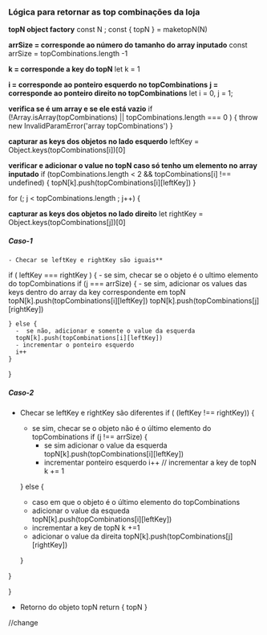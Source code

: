 ### Lógica para retornar as top combinações da loja 

**topN object factory** 
const N ;
const { topN } = maketopN(N) 

**arrSize = corresponde ao número do tamanho do array inputado**
const arrSize = topCombinations.length -1

**k = corresponde a key do topN**
let k = 1

**i = corresponde ao ponteiro esquerdo no topCombinations**
**j = corresponde ao ponteiro direito no topCombinations**
let i = 0, j = 1;

**verifica se é um array e se ele está vazio**
if (!Array.isArray(topCombinations) || topCombinations.length === 0 ) {
  throw new InvalidParamError('array topCombinations')
}

**capturar as keys dos objetos no lado esquerdo**
leftKey = Object.keys(topCombinations[i])[0]

**verificar e adicionar o value no topN caso só tenho um elemento no array inputado**
if (topCombinations.length < 2 && topCombinations[i] !== undefined) { 
  topN[k].push(topCombinations[i][leftKey])
}

for (; j < topCombinations.length  ; j++) { 

  **capturar as keys dos objetos no lado direito**
  let rightKey = Object.keys(topCombinations[j])[0]

  ##### **Caso-1**
    - Checar se leftKey e rightKey são iguais**
  if ( leftKey === rightKey ) { 
    - se sim, checar se o objeto é o ultimo elemento do topCombinations
    if (j === arrSize) {
      - se sim, adicionar os values das keys dentro do array da key correspondente em topN
      topN[k].push(topCombinations[i][leftKey])
      topN[k].push(topCombinations[j][rightKey])

    } else {
      -  se não, adicionar e somente o value da esquerda
      topN[k].push(topCombinations[i][leftKey])
      - incrementar o ponteiro esquerdo
      i++
    }
  }

  ##### **Caso-2**
  - Checar se leftKey e rightKey são diferentes
  if ( (leftKey !== rightKey)) {
    
    - se sim, checar se o objeto não é o último elemento do topCombinations
    if (j !== arrSize) {
      - se sim adicionar o value da esquerda
      topN[k].push(topCombinations[i][leftKey])
      - incrementar ponteiro esquerdo
      i++
      // incrementar a key de topN
      k += 1

    } else {
      - caso em que o objeto é o último elemento do topCombinations
      - adicionar o value da esqueda  
      topN[k].push(topCombinations[i][leftKey])
      - incrementar a key de topN
      k +=1
      - adicionar o value da direita
      topN[k].push(topCombinations[j][rightKey])
      
    }

  } 

}

- Retorno do objeto topN
return { topN }

//change